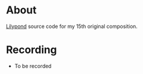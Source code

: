 # About

[Lilypond](https://lilypond.org/) source code for my 15th original composition.

# Recording

- To be recorded
